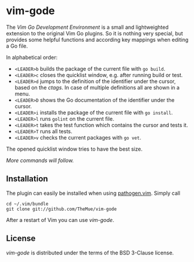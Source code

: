 vim-gode
========

The *Vim Go Development Environment* is a small and lightweighted extension to the
original Vim Go plugins. So it is nothing very special, but provides some helpful
functions and according key mappings when editing a Go file.

In alphabetical order:

- `<LEADER>b` builds the package of the current file with `go build`.
- `<LEADER>c` closes the quicklist window, e.g. after running build or test.
- `<LEADER>d` jumps to the definition of the identifier under the cursor, based on
  the *ctags*. In case of multiple definitions all are shown in a menu.
- `<LEADER>D` shows the Go documentation of the identifier under the cursor.
- `<LEADER>i` installs the package of the current file with `go install`.
- `<LEADER>l` runs `golint` on the current file.
- `<LEADER>t` takes the test function which contains the cursor and tests it.
- `<LEADER>T` runs all tests.
- `<LEADER>v` checks the current packages with `go vet`.

The opened quicklist window tries to have the best size.

*More commands will follow.*

Installation
------------

The plugin can easily be installed when using [pathogen.vim](https://github.com/tpope/vim-pathogen).
Simply call

    cd ~/.vim/bundle
    git clone git://github.com/TheMue/vim-gode

After a restart of Vim you can use *vim-gode*.

License
-------

*vim-gode* is distributed under the terms of the BSD 3-Clause license.
